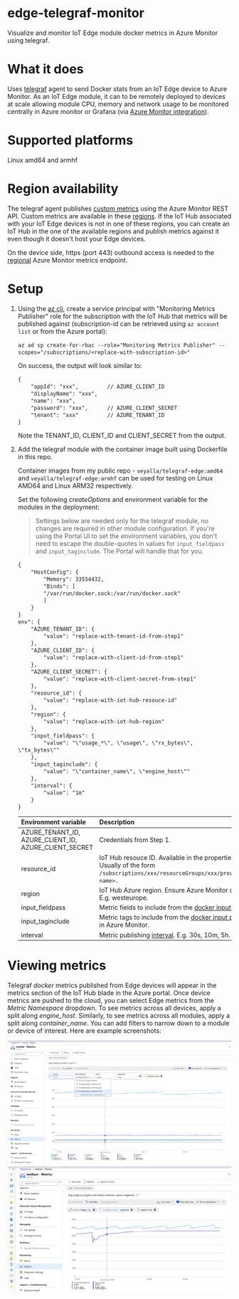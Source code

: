 # edge-telegraf-monitor
Visualize and monitor IoT Edge module docker metrics in Azure Monitor using telegraf.

# What it does
Uses [telegraf](https://www.influxdata.com/time-series-platform/telegraf/) agent to send Docker stats from an IoT Edge device to Azure Monitor. As an IoT Edge module, it can to be remotely deployed to devices at scale allowing module CPU, memory and network usage to be monitored centrally in Azure monitor or Grafana (via [Azure Monitor integration](https://docs.microsoft.com/en-us/azure/azure-monitor/platform/grafana-plugin?toc=%2Fazure%2Fazure-monitor%2Ftoc.json)).

# Supported platforms 
Linux amd64 and armhf

# Region availability
The telegraf agent publishes [custom metrics](https://docs.microsoft.com/en-us/azure/azure-monitor/platform/metrics-custom-overview) using the Azure Monitor REST API. Custom metrics are available in these [regions](https://docs.microsoft.com/en-us/azure/azure-monitor/platform/metrics-custom-overview#supported-regions). If the IoT Hub associated with your IoT Edge devices is not in one of these regions, you can create an IoT Hub in the one of the available regions and publish metrics against it even though it doesn't host your Edge devices.

On the device side, https (port 443) outbound access is needed to the [regional](https://docs.microsoft.com/en-us/azure/azure-monitor/platform/metrics-custom-overview#supported-regions) Azure Monitor metrics endpoint. 

# Setup

1. Using the [az cli](https://docs.microsoft.com/en-us/cli/azure/?view=azure-cli-latest ), create a service principal with "Monitoring Metrics Publisher" role for the subscription with the IoT Hub that metrics will be published against (subscription-id can be retrieved using `az account list` or from the Azure portal):

    ```
    az ad sp create-for-rbac --role="Monitoring Metrics Publisher" --scopes="/subscriptions/<replace-with-subscription-id>"
    ```

    On success, the output will look similar to:

    ```
    {
        "appId": "xxx",         // AZURE_CLIENT_ID
        "displayName": "xxx",
        "name": "xxx",
        "password": "xxx",      // AZURE_CLIENT_SECRET
        "tenant": "xxx"         // AZURE_TENANT_ID
    }
    ```

    Note the TENANT_ID, CLIENT_ID and CLIENT_SECRET from the output.

2. Add the telegraf module with the container image built using Dockerfile in this repo.

    Container images from my public repo - `veyalla/telegraf-edge:amd64` and `veyalla/telegraf-edge:armhf` can be used for testing on Linux AMD64 and Linux ARM32 respectively.

    Set the following *createOptions* and environment variable for the modules in the deployment:

    > Settings below are needed only for the telegraf module, no changes are required in other module configuration. If you're using the Portal UI to set the environment variables, you don't need to escape the double-quotes in values for `input_fieldpass` and `input_taginclude`. The Portal will handle that for you.

    ```
    {
        "HostConfig": {
            "Memory": 33554432,
            "Binds": [
            "/var/run/docker.sock:/var/run/docker.sock"
            ]
        }
    }
    env": {
        "AZURE_TENANT_ID": {
            "value": "replace-with-tenant-id-from-step1"
        },
        "AZURE_CLIENT_ID": {
            "value": "replace-with-client-id-from-step1"
        },
        "AZURE_CLIENT_SECRET": {
            "value": "replace-with-client-secret-from-step1"
        },
        "resource_id": {
            "value": "replace-with-iot-hub-resouce-id"
        },
        "region": {
            "value": "replace-with-iot-hub-region"
        },
        "input_fieldpass": {
            "value": "\"usage_*\", \"usage\", \"rx_bytes\", \"tx_bytes\""
        },
        "input_taginclude": {
            "value": "\"container_name\", \"engine_host\""
        },
        "interval": {
            "value": "1m"
        }
    }
    ```


    | Environment variable | Description |
    | - | --- |
    | AZURE_TENANT_ID, AZURE_CLIENT_ID, AZURE_CLIENT_SECRET | Credentials from Step 1. |
    | resource_id | IoT Hub resouce ID. Available in the properties page of the IoT Hub in the Portal. Usually of the form `/subscriptions/xxx/resourceGroups/xxx/providers/Microsoft.Devices/IotHubs/<hub-name>.`
    |region | IoT Hub Azure region. Ensure Azure Monitor custom metrics are [supported in region](https://docs.microsoft.com/en-us/azure/azure-monitor/platform/metrics-custom-overview#supported-regions). E.g. westeurope. | 
    | input_fieldpass | Metric fields to include from the [docker input plugin](https://github.com/influxdata/telegraf/blob/master/plugins/inputs/docker/README.md). |
    | input_taginclude | Metric tags to include from the [docker input plugin](https://github.com/influxdata/telegraf/blob/master/plugins/inputs/docker/README.md). This will show up as *dimensions* in Azure Monitor. |
    | interval | Metric publishing [interval](https://github.com/influxdata/telegraf/blob/master/docs/CONFIGURATION.md#intervals). E.g. 30s, 10m, 5h. |

# Viewing metrics
Telegraf *docker* metrics published from Edge devices will appear in the metrics section of the IoT Hub blade in the Azure portal. Once device metrics are pushed to the cloud, you can select Edge metrics from the *Metric Namespace* dropdown. To see metrics across all devices, apply a split along *engine_host*. Similarly, to see metrics across all modules, apply a split along *container_name*. You can add filters to narrow down to a module or device of interest. Here are example screenshots:

![](media/em2.png)
![](media/em1.png)
